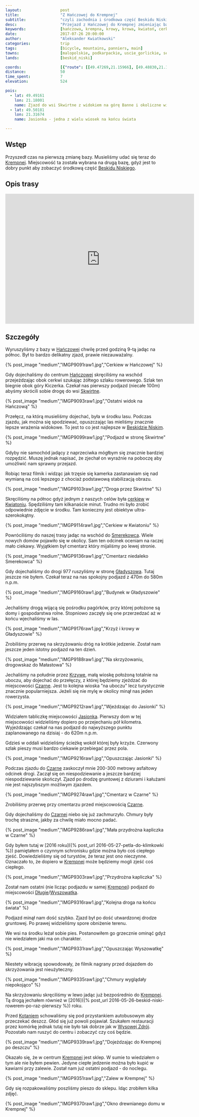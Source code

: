 ```yaml
---
layout:                 post
title:                  "Z Hańczowej do Krempnej"
subtitle:               "czyli zachodnia i środkowa część Beskidu Niskiego rowerem z sakwami, pagórki, cmentarze, krowy, ..."
desc:                   "Przejazd z Hańczowej do Krempnej zmieniając bazę noclegową aby móc zobaczyć środkową część Beskid Niskiego. Jazda rowerem przed wioski prawie na końcu świata, obok cmentarzy, przydrożnych krzyży i... krów."
keywords:               [hańczowa, krempna, krowy, krowa, kwiatoń, cerkiew, jasionka, czarne, wyszowatka, grab, kotań]
date:                   2017-07-26 20:00:00
author:                 "Aleksander Kwiatkowski"
categories:             trip
tags:                   [bicycle, mountains, panniers, main]
towns:                  [malopolskie, podkarpackie, uscie_gorlickie, sekowa, krempna]
lands:                  [beskid_niski]

coords:                 [{"route": [[49.47269,21.15966], [49.48830,21.17021], [49.49683,21.18403], [49.50113,21.17691], [49.51255,21.20137], [49.50586,21.23579], [49.52097,21.26540], [49.52932,21.28917], [49.52721,21.30789], [49.51679,21.31029], [49.50380,21.31458], [49.47659,21.37672], [49.47185,21.37732], [49.44753,21.43286], [49.46577,21.42135], [49.51021,21.42676], [49.51773,21.44041], [49.52197,21.47337], [49.51105,21.50066], [49.50397,21.49285], [49.50832,21.48847]], "type": "bicycle"}]
distance:               50
time_spent:             7
elevation:              524

pois:
  - lat: 49.49161
    lon: 21.18001
    name: Zjazd do wsi Skwirtne z widokiem na górę Banne i okoliczne wioski
  - lat: 49.50181
    lon: 21.31674
    name: Jasionka - jedna z wielu wiosek na końcu świata

---
```


[wiki-krempna]: https://pl.wikipedia.org/wiki/Krempna
[wiki-beskid-niski]: https://pl.wikipedia.org/wiki/Beskid_Niski
[wiki-hanczowa]: https://pl.wikipedia.org/wiki/Ha%C5%84czowa
[wiki-skwirtne]: https://pl.wikipedia.org/wiki/Skwirtne
[wiki-kwiaton-cerkiew]: https://pl.wikipedia.org/wiki/Cerkiew_%C5%9Bw._Paraskewy_w_Kwiatoniuo%C5%84
[wiki-kwiaton]: https://pl.wikipedia.org/wiki/Kwiat
[wiki-smerekowiec]: https://pl.wikipedia.org/wiki/Smerekowiec
[wiki-gladyszow]: https://pl.wikipedia.org/wiki/G%C5%82adysz%C3%B3w
[wiki-krzywa]: https://pl.wikipedia.org/wiki/Krzywa_(wojew%C3%B3dztwo_ma%C5%82opolskie)
[wiki-czarne]: https://pl.wikipedia.org/wiki/Czarne_(wojew%C3%B3dztwo_ma%C5%82opolskie)
[wiki-jasionka]: https://pl.wikipedia.org/wiki/Jasionka_(wojew%C3%B3dztwo_ma%C5%82opolskie)
[wiki-dlugie]: https://pl.wikipedia.org/wiki/D%C5%82ugie_(wojew%C3%B3dztwo_ma%C5%82opolskie)
[wiki-wyszowatka]: https://pl.wikipedia.org/wiki/Wyszowatka
[wiki-kotan]: https://pl.wikipedia.org/wiki/Kota%C5%84
[wiki-wysowa]: https://pl.wikipedia.org/wiki/Wysowa-Zdr%C3%B3j


Wstęp
-----

Przyszedł czas na pierwszą zmianę bazy. Musieliśmy udać się teraz do
[Krempnej][wiki-krempna]. Miejscowość ta została wybrana na drugą bazę,
gdyż jest to dobry punkt aby zobaczyć środkową część [Beskidu Niskiego][wiki-beskid-niski].

Opis trasy
----------

<iframe height='405' width='590' frameborder='0' allowtransparency='true' scrolling='no' src='https://www.strava.com/activities/1102666247/embed/4d3f6abf4f587143aa84a0e232f35e2156014991'></iframe>

Szczegóły
---------

Wyruszyliśmy z bazy w [Hańczowej][wiki-hanczowa] chwilę przed godziną 9-tą jadąc na północ.
Był to bardzo delikatny zjazd, prawie niezauważalny.

{% post_image "medium","IMGP9091raw1.jpg","Cerkiew w Hańczowej" %}

Gdy dojechaliśmy do centrum [Hańczowej][wiki-hanczowa] skręciliśmy
na wschód przejeżdzając obok cerkwi szukając żółtego szlaku rowerowego.
Szlak ten biegnie obok
góry Kiczerka. Czekał nas pierwszy podjazd (niecałe
100m) abyśmy skrócili sobie drogę do wsi [Skwirtne][wiki-skwirtne].

{% post_image "medium","IMGP9093raw1.jpg","Ostatni widok na Hańczową" %}

Przełęcz, na którą musieliśmy dojechać, była w środku lasu. Podczas zjazdu,
jak można się spodziewać, opuszczając las mieliśmy znacznie lepsze wrażenia
widokowe. To jest to co jest najlepsze w [Beskidzie Niskim][wiki-beskid-niski].

{% post_image "medium","IMGP9099raw1.jpg","Podjazd w stronę Skwirtne" %}

Gdyby nie samochód jadący z naprzeciwka mógłbym się znacznie bardziej
rozpędzić. Muszę jednak napisać, że zjechał on wyraźnie na poboczę aby umożliwić
nam sprawny przejazd.

Robiąc teraz filmik i widząc jak trzęsie się kamerka zastanawiam się nad
wymianą na coś lepszego z chociaż podstawową stabilizacją obrazu.

{% post_image "medium","IMGP9103raw1.jpg","Droga przez Skwirtne" %}

Skręciliśmy na północ gdyż jednym z naszych celów była
[cerkiew][wiki-kwiaton-cerkiew] w [Kwiatoniu][wiki-kwiaton].
Spędziliśmy tam kilkanaście minut. Trudno mi
było zrobić odpowiednie zdjęcie w środku. Tam konieczny jest obiektyw
ultra-szerokokątny.

{% post_image "medium","IMGP9114raw1.jpg","Cerkiew w Kwiatoniu" %}

Powróciliśmy do naszej trasy jadąc na wschód do [Smerekowca][wiki-smerekowiec].
Wiele nowych domów pojawiło się w okolicy. Sam ten odcinek oceniam
na raczej mało ciekawy. Wyjątkiem był cmentarz który mijaliśmy po lewej stronie.

{% post_image "medium","IMGP9136raw1.jpg","Cmentarz niedaleko Smerekowca" %}

Gdy dojechaliśmy do drogi 977 ruszyliśmy w stronę [Gładyszowa][wiki-gladyszow].
Tutaj jeszcze nie byłem. Czekał teraz na nas spokojny podjazd z 470m do 580m n.p.m.

{% post_image "medium","IMGP9160raw1.jpg","Budynek w Gładyszowie" %}

Jechaliśmy drogą wijącą się pośrodku pagórków, przy której położone są domy i
gospodarstwa rolne. Stopniowo zaczęły się one przerzedzać aż w końcu
wjechaliśmy w las.

{% post_image "medium","IMGP9176raw1.jpg","Krzyż i krowy w Gładyszowie" %}

Zrobiliśmy przerwę na skrzyżowaniu dróg na krótkie jedzenie. Został
nam jeszcze jeden istotny podjazd na ten dzień.

{% post_image "medium","IMGP9188raw1.jpg","Na skrzyżowaniu, drogowskaz do Małastowa" %}

Jechaliśmy na południe przez [Krzywe][wiki-krzywa], małą wioskę położoną
totalnie na uboczu, aby dojechać do przełęczy, z której będziemy
zjeżdzać do miejscowości [Czarne][wiki-czarne]. Jest to kolejna wioska
"na uboczu" lecz turystycznie znacznie popularniejsza. Jeżeli się nie mylę
w okolicy minął nas jeden rowerzysta.

{% post_image "medium","IMGP9212raw1.jpg","Wjeżdzając do Jasionki" %}

Widziałem tabliczkę miejscowości [Jasionka][wiki-jasionka]. Pierwszy
dom w tej miejscowości widzieliśmy dopiero po przejechaniu pół kilometra.
Wyjeżdzając czekał na nas podjazd do najwyższego punktu zaplanowanego
na dzisiaj - do 620m n.p.m.

Gdzieś w oddali widzieliśmy ścieżkę wokół której były krzyże.
Czerwony szlak pieszy musi bardzo ciekawie przebiegać przez pola.

{% post_image "medium","IMGP9216raw1.jpg","Opuszczając Jasionki" %}

Podczas zjazdu do [Czarne][wiki-czarne] zaskoczył mnie 200-300 metrowy asfaltowy odcinek drogi.
Zaczął się on niespodziewanie a jeszcze bardziej niespodziewanie skończył.
Zjazd po drodzę gruntowej z dziurami i kałużami nie jest najszybszym możliwym
zjazdem.

{% post_image "medium","IMGP9274raw1.jpg","Cmentarz w Czarne" %}

Zrobiliśmy przerwę przy cmentarzu przed miejscowością
[Czarne][wiki-czarne].

Gdy dojechaliśmy do [Czarnej][wiki-czarne] niebo się już zachmurzyło.
Chmury były trochę straszne, jakby za chwilę miało mocno padać.

{% post_image "medium","IMGP9286raw1.jpg","Mała przydrożna kapliczka w Czarne" %}

Gdy byłem tutaj
w [2016 roku]({% post_url 2016-05-27-petla-do-klimkowki %}) pamiętałem o
czynnym schronisku gdzie można było coś ciepłego zjeść. Dowiedzieliśmy się
od turystów, że teraz jest ono nieczynne. Oznaczało to, że dopiero
w [Krempnej][wiki-krempna] może będziemy mogli zjeść coś ciepłego.

{% post_image "medium","IMGP9303raw1.jpg","Przydrożna kapliczka" %}

Został nam ostatni (nie licząc podjazdu w samej [Krempnej][wiki-krempna])
podjazd do miejscowości [Długie][wiki-dlugie]/[Wyszowatka][wiki-wyszowatka].

{% post_image "medium","IMGP9316raw1.jpg","Kolejna droga na końcu świata" %}

Podjazd minął nam dość szybko. Zjazd był po dość utwardzonej drodze
gruntowej. Po prawej widzieliśmy spore obniżenie terenu.

We wsi na środku leżał sobie pies. Postanowiłem go grzecznie ominąć gdyż
nie wiedziałem jaki ma on charakter.

{% post_image "medium","IMGP9331raw1.jpg","Opuszczając Wyszowatkę" %}

Niestety wibrację spowodowały, że filmik nagrany przed dojazdem do skrzyżowania
jest nieużyteczny.

{% post_image "medium","IMGP9335raw1.jpg","Chmury wyglądały niepokojąco" %}

Na skrzyżowaniu skręciliśmy w lewo jadąc już bezpośrednio do
[Krempnej][wiki-krempna]. Tą drogą jechałem
również w [2016]({% post_url 2016-05-26-beskid-niski-rowerem-po-raz-pierwszy %}) roku.

Przed [Kotaniem][wiki-kotan] schowaliśmy się pod przystankiem autobusowym
aby przeczekać deszcz. Głód się już powoli pojawiał. Szukałem restauracji
przez komórkę jednak tutaj nie było tak dobrze jak w [Wysowej Zdrój][wiki-wysowa].
Pozostało nam ruszyć do centru i zobaczyć czy coś będzie.

{% post_image "medium","IMGP9339raw1.jpg","Dojeżdzając do Krempnej po deszczu" %}

Okazało się, że w centrum [Krempnej][wiki-krempna] jest sklep. W sumie to
wiedziałem o tym ale nie byłem pewien. Jedyne ciepłe jedzenie można było
kupić w kawiarni przy zalewie. Został nam już ostatni podjazd - do noclegu.

{% post_image "medium","IMGP9351raw1.jpg","Zalew w Krempnej" %}

Gdy się rozpakowaliśmy poszliśmy pieszo do sklepu. Idąc zrobiłem kilka zdjęć.

{% post_image "medium","IMGP9370raw1.jpg","Okno drewnianego domu w Krempnej" %}
